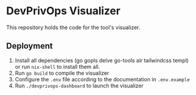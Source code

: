 # DevPrivOps Visualizer

This repository holds the code for the tool's visualizer.

## Deployment

1. Install all dependencies (go gopls delve go-tools air tailwindcss templ) or run `nix-shell` to install them all.
2. Run `go build` to compile the visualizer
3. Configure the `.env` file according to the documentation in `.env.example`
4. Run `./devprivops-dashboard` to launch the visualizer

